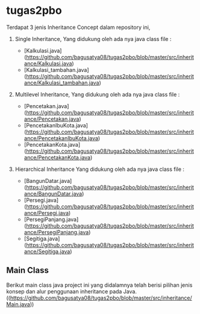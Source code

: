 # tugas2pbo

Terdapat 3 jenis Inheritance Concept dalam repository ini,
1. Single Inheritance,
   Yang didukung oleh ada nya java class file :
   
   * [Kalkulasi.java] (https://github.com/bagusatya08/tugas2pbo/blob/master/src/inheritance/Kalkulasi.java)
   * [Kalkulasi_tambahan.java] (https://github.com/bagusatya08/tugas2pbo/blob/master/src/inheritance/Kalkulasi_tambahan.java)
   
2. Multilevel Inheritance,
   Yang didukung oleh ada nya java class file :
   
   * [Pencetakan.java] (https://github.com/bagusatya08/tugas2pbo/blob/master/src/inheritance/Pencetakan.java)
   * [PencetakanIbuKota.java] (https://github.com/bagusatya08/tugas2pbo/blob/master/src/inheritance/PencetakanIbuKota.java)
   * [PencetakanKota.java] (https://github.com/bagusatya08/tugas2pbo/blob/master/src/inheritance/PencetakanKota.java)
   
3. Hierarchical Inheritance
   Yang didukung oleh ada nya java class file :
   
   * [BangunDatar.java] (https://github.com/bagusatya08/tugas2pbo/blob/master/src/inheritance/BangunDatar.java)
   * [Persegi.java] (https://github.com/bagusatya08/tugas2pbo/blob/master/src/inheritance/Persegi.java)
   * [PersegiPanjang.java] (https://github.com/bagusatya08/tugas2pbo/blob/master/src/inheritance/PersegiPanjang.java)
   * [Segitiga.java] (https://github.com/bagusatya08/tugas2pbo/blob/master/src/inheritance/Segitiga.java)

## Main Class
   Berikut main class java project ini yang didalamnya telah berisi pilihan jenis konsep
   dan alur penggunaan inheritance pada Java.
   ((https://github.com/bagusatya08/tugas2pbo/blob/master/src/inheritance/Main.java))
